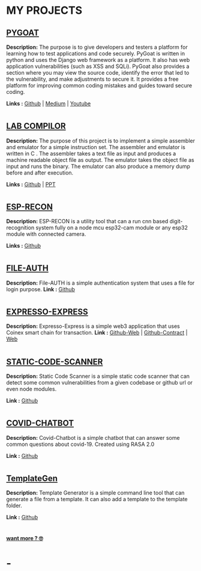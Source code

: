 # MY PROJECTS

## [PYGOAT](/projects/pygoat)

**Description:** The purpose is to give developers and testers a platform for learning how to test applications and code securely. PyGoat is written in python and uses the Django web framework as a platform. It also has web application vulnerabilities (such as XSS and SQLi). PyGoat also provides a section where you may view the source code, identify the error that led to the vulnerability, and make adjustments to secure it. It provides a free platform for improving common coding mistakes and guides toward secure coding.

**Links :** [Github](https://github.com/RupakBiswas-2304/pygoat) | 
[Medium](https://medium.com/@rupakbiswas2304/update-upgrade-owasp-pygoat-final-report-gsoc22-a376b0659433) | 
[Youtube](https://www.youtube.com/watch?v=dGQTYno3b9U&t=1429s)
#

## [LAB COMPILOR](/projects/labcompilor)
**Description:** The purpose of this project is to implement a simple assembler and emulator for a simple instruction set. The assembler and emulator is written in C . The assembler takes a text file as input and produces a machine readable object file as output. The emulator takes the object file as input and runs the binary. The emulator can also produce a memory dump before and after execution.

**Links :** [Github](https://github.com/RupakBiswas-2304/LabCompilor) | 
[PPT](https://docs.google.com/presentation/d/1ajmXzPILihrodhrJQCHY2h0VPD_6LPsLuEnzvAvBdIk/edit?usp=sharing)
#
## [ESP-RECON](/projects/esp-recon)
**Description:** ESP-RECON is a utility tool that can a run cnn based digit-recognition system fully on a node mcu esp32-cam module or any esp32 module with connected camera.

**Links :** [Github](https://github.com/RupakBiswas-2304/ESP-RECON)
#
## [FILE-AUTH](/projects/fileauth)
**Description:** File-AUTH is a simple authentication system that uses a file for login purpose. 
**Link :** [Github](https://github.com/RupakBiswas-2304/File_authentication)

#
## [EXPRESSO-EXPRESS]()
**Description:** Expresso-Express is a simple web3 application that uses Coinex smart chain for transaction.
**Link :** [Github-Web](https://github.com/RupakBiswas-2304/MetaFi-web) | [Github-Contract](https://github.com/RupakBiswas-2304/MetaFi-Contract) | [Web](https://celebrated-macaron-4b3ea2.netlify.app/)

#
## [STATIC-CODE-SCANNER]()
**Description:** Static Code Scanner is a simple static code scanner that can detect some common vulnerabilities from a given codebase or github url or even node modules.

**Link :** [Github](https://github.com/RupakBiswas-2304/grid-project)

#
## [COVID-CHATBOT]()
**Description:** Covid-Chatbot is a simple chatbot that can answer some common questions about covid-19. Created using RASA 2.0

**Link :** [Github](https://github.com/RupakBiswas-2304/covid-bot)

#
## [TemplateGen](/projects/template-gen)
**Description:** Template Generator is a simple command line tool that can generate a file from a template. It can also add a template to the template folder.

**Link :** [Github](https://github.com/RupakBiswas-2304/TemplateGen)

#
**[want more ? 🙄](https://github.com/RupakBiswas-2304?tab=repositories)**
#
#
# -